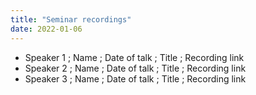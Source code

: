 ```yaml
---
title: "Seminar recordings"
date: 2022-01-06
---
```


* Speaker 1 ; Name ; Date of talk ; Title ; Recording link
* Speaker 2 ; Name ; Date of talk ; Title ; Recording link
* Speaker 3 ; Name ; Date of talk ; Title ; Recording link
